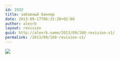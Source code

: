 ```yaml
---
id: 1932
title: забавный баннер
date: 2013-09-17T06:31:20+02:00
author: alexrb
layout: revision
guid: http://alexrb.name/2013/09/160-revision-v1/
permalink: /2013/09/160-revision-v1/
---
```

![](http://img.lj.com.ua/alexrb-aka-ral/banner.gif)